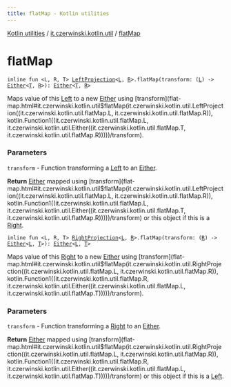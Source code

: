 ```yaml
---
title: flatMap - Kotlin utilities
---
```


[Kotlin utilities](../index.html) / [it.czerwinski.kotlin.util](index.html) / [flatMap](./flat-map.html)

# flatMap

`inline fun <L, R, T> `[`LeftProjection`](-left-projection/index.html)`<`[`L`](flat-map.html#L)`, `[`R`](flat-map.html#R)`>.flatMap(transform: (`[`L`](flat-map.html#L)`) -> `[`Either`](-either/index.html)`<`[`T`](flat-map.html#T)`, `[`R`](flat-map.html#R)`>): `[`Either`](-either/index.html)`<`[`T`](flat-map.html#T)`, `[`R`](flat-map.html#R)`>`

Maps value of this [Left](-left/index.html) to a new [Either](-either/index.html) using [transform](flat-map.html#it.czerwinski.kotlin.util$flatMap(it.czerwinski.kotlin.util.LeftProjection((it.czerwinski.kotlin.util.flatMap.L, it.czerwinski.kotlin.util.flatMap.R)), kotlin.Function1((it.czerwinski.kotlin.util.flatMap.L, it.czerwinski.kotlin.util.Either((it.czerwinski.kotlin.util.flatMap.T, it.czerwinski.kotlin.util.flatMap.R)))))/transform).

### Parameters

`transform` - Function transforming a [Left](-left/index.html) to an [Either](-either/index.html).

**Return**
[Either](-either/index.html) mapped using [transform](flat-map.html#it.czerwinski.kotlin.util$flatMap(it.czerwinski.kotlin.util.LeftProjection((it.czerwinski.kotlin.util.flatMap.L, it.czerwinski.kotlin.util.flatMap.R)), kotlin.Function1((it.czerwinski.kotlin.util.flatMap.L, it.czerwinski.kotlin.util.Either((it.czerwinski.kotlin.util.flatMap.T, it.czerwinski.kotlin.util.flatMap.R)))))/transform) or this object if this is a [Right](-right/index.html).

`inline fun <L, R, T> `[`RightProjection`](-right-projection/index.html)`<`[`L`](flat-map.html#L)`, `[`R`](flat-map.html#R)`>.flatMap(transform: (`[`R`](flat-map.html#R)`) -> `[`Either`](-either/index.html)`<`[`L`](flat-map.html#L)`, `[`T`](flat-map.html#T)`>): `[`Either`](-either/index.html)`<`[`L`](flat-map.html#L)`, `[`T`](flat-map.html#T)`>`

Maps value of this [Right](-right/index.html) to a new [Either](-either/index.html) using [transform](flat-map.html#it.czerwinski.kotlin.util$flatMap(it.czerwinski.kotlin.util.RightProjection((it.czerwinski.kotlin.util.flatMap.L, it.czerwinski.kotlin.util.flatMap.R)), kotlin.Function1((it.czerwinski.kotlin.util.flatMap.R, it.czerwinski.kotlin.util.Either((it.czerwinski.kotlin.util.flatMap.L, it.czerwinski.kotlin.util.flatMap.T)))))/transform).

### Parameters

`transform` - Function transforming a [Right](-right/index.html) to an [Either](-either/index.html).

**Return**
[Either](-either/index.html) mapped using [transform](flat-map.html#it.czerwinski.kotlin.util$flatMap(it.czerwinski.kotlin.util.RightProjection((it.czerwinski.kotlin.util.flatMap.L, it.czerwinski.kotlin.util.flatMap.R)), kotlin.Function1((it.czerwinski.kotlin.util.flatMap.R, it.czerwinski.kotlin.util.Either((it.czerwinski.kotlin.util.flatMap.L, it.czerwinski.kotlin.util.flatMap.T)))))/transform) or this object if this is a [Left](-left/index.html).

